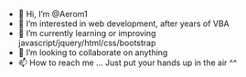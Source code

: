 - 👋 Hi, I’m @Aerom1
- 👀 I’m interested in web development, after years of VBA
- 🌱 I’m currently learning or improving javascript/jquery/html/css/bootstrap
- 💞️ I’m looking to collaborate on anything
- 📫 How to reach me ... Just put your hands up in the air ^^

<!---
Aerom1/Aerom1 is a ✨ special ✨ repository because its `README.md` (this file) appears on your GitHub profile.
You can click the Preview link to take a look at your changes.
--->
